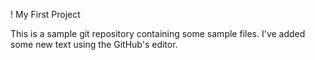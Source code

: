 ! My First Project

This is a sample git repository containing some sample files. I've added some new text using the GitHub's editor.

